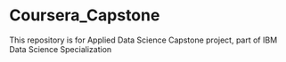 # Coursera_Capstone
This repository is for Applied Data Science Capstone project, part of IBM Data Science Specialization
